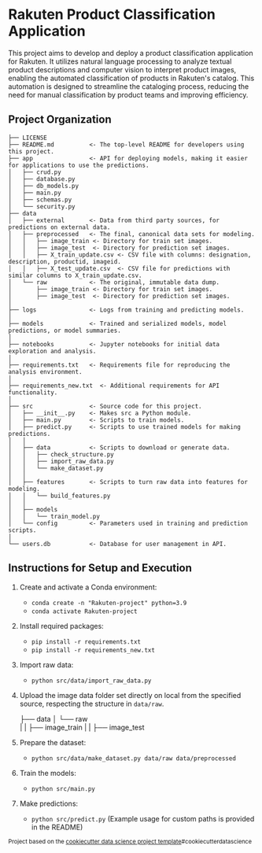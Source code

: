 Rakuten Product Classification Application
==============================

This project aims to develop and deploy a product classification application for Rakuten. It utilizes natural language processing to analyze textual product descriptions and computer vision to interpret product images, enabling the automated classification of products in Rakuten's catalog. This automation is designed to streamline the cataloging process, reducing the need for manual classification by product teams and improving efficiency.

Project Organization
------------

    ├── LICENSE
    ├── README.md          <- The top-level README for developers using this project.
    ├── app                <- API for deploying models, making it easier for applications to use the predictions.
    │   ├── crud.py
    │   ├── database.py
    │   ├── db_models.py
    │   ├── main.py
    │   ├── schemas.py
    │   └── security.py
    ├── data
    │   ├── external       <- Data from third party sources, for predictions on external data.
    │   ├── preprocessed   <- The final, canonical data sets for modeling.
    │   │   ├── image_train <- Directory for train set images.
    │   │   ├── image_test  <- Directory for prediction set images.
    │   │   ├── X_train_update.csv <- CSV file with columns: designation, description, productid, imageid.
    │   │   ├── X_test_update.csv  <- CSV file for predictions with similar columns to X_train_update.csv.
    │   └── raw            <- The original, immutable data dump.
    │       ├── image_train <- Directory for train set images.
    │       ├── image_test  <- Directory for prediction set images.
    │
    ├── logs               <- Logs from training and predicting models.
    │
    ├── models             <- Trained and serialized models, model predictions, or model summaries.
    │
    ├── notebooks          <- Jupyter notebooks for initial data exploration and analysis.
    │
    ├── requirements.txt   <- Requirements file for reproducing the analysis environment.
    │
    ├── requirements_new.txt  <- Additional requirements for API functionality.
    │
    ├── src                <- Source code for this project.
    │   ├── __init__.py    <- Makes src a Python module.
    │   ├── main.py        <- Scripts to train models.
    │   ├── predict.py     <- Scripts to use trained models for making predictions.
    │   │
    │   ├── data           <- Scripts to download or generate data.
    │   │   ├── check_structure.py    
    │   │   ├── import_raw_data.py 
    │   │   └── make_dataset.py
    │   │
    │   ├── features       <- Scripts to turn raw data into features for modeling.
    │   │   └── build_features.py
    │   │
    │   ├── models                
    │   │   └── train_model.py
    │   └── config         <- Parameters used in training and prediction scripts.
    │
    └── users.db           <- Database for user management in API.

Instructions for Setup and Execution
------------------------------------

1. Create and activate a Conda environment:
    - `conda create -n "Rakuten-project" python=3.9`
    - `conda activate Rakuten-project`

2. Install required packages:
    - `pip install -r requirements.txt`
    - `pip install -r requirements_new.txt`

3. Import raw data:
    - `python src/data/import_raw_data.py`

4. Upload the image data folder set directly on local from the specified source, respecting the structure in `data/raw`.

    ├── data
    │   └── raw           
    |   |  ├── image_train 
    |   |  ├── image_test 

5. Prepare the dataset:
    - `python src/data/make_dataset.py data/raw data/preprocessed`

6. Train the models:
    - `python src/main.py`

7. Make predictions:
    - `python src/predict.py` (Example usage for custom paths is provided in the README)

<p><small>Project based on the <a target="_blank" href="https://drivendata.github.io/cookiecutter-data-science/">cookiecutter data science project template</a>#cookiecutterdatascience</small></p>
